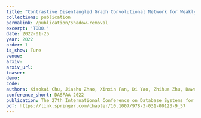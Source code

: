 ```yaml
---    
title: "Contrastive Disentangled Graph Convolutional Network for Weakly-supervised Node Classification"
collections: publication
permalink: /publication/shadow-removal
excerpt: 'TODO.'
date: 2022-01-25
year: 2022
order: 1
is_show: Ture
venue: 
arxiv: 
arxiv_url: 
teaser: 
demo: 
code: 
authors: Xiaokai Chu, Jiashu Zhao, Xinxin Fan, Di Yao, Zhihua Zhu, Dawei Yin, <strong>Lixin Zou*</strong>, Jingping Bi
conference_short: DASFAA 2022
publication: The 27th International Conference on Database Systems for Advanced Applications. <strong>(CCF-B)</strong>
pdf: https://link.springer.com/chapter/10.1007/978-3-031-00123-9_57
---
```


